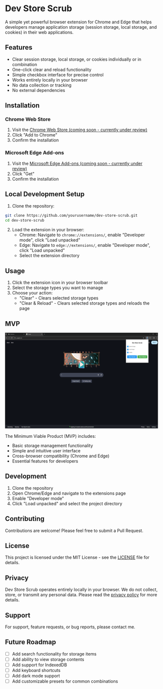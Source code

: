 # Dev Store Scrub

A simple yet powerful browser extension for Chrome and Edge that helps developers manage application storage (session storage, local storage, and cookies) in their web applications.

## Features

-   Clear session storage, local storage, or cookies individually or in combination
-   One-click clear and reload functionality
-   Simple checkbox interface for precise control
-   Works entirely locally in your browser
-   No data collection or tracking
-   No external dependencies

## Installation

### Chrome Web Store

1. Visit the [Chrome Web Store (coming soon - currently under review)](#)
2. Click "Add to Chrome"
3. Confirm the installation

### Microsoft Edge Add-ons

1. Visit the [Microsoft Edge Add-ons (coming soon - currently under review)](#)
2. Click "Get"
3. Confirm the installation

## Local Development Setup

1. Clone the repository:

```bash
git clone https://github.com/yourusername/dev-store-scrub.git
cd dev-store-scrub
```

2. Load the extension in your browser:
    - Chrome: Navigate to `chrome://extensions/`, enable "Developer mode", click "Load unpacked"
    - Edge: Navigate to `edge://extensions/`, enable "Developer mode", click "Load unpacked"
    - Select the extension directory

## Usage

1. Click the extension icon in your browser toolbar
2. Select the storage types you want to manage
3. Choose your action:
    - "Clear" - Clears selected storage types
    - "Clear & Reload" - Clears selected storage types and reloads the page

## MVP

![Dev Store Scrub Screenshot](store-assets/screenshots/main-screenshot.png)

The Minimum Viable Product (MVP) includes:

-   Basic storage management functionality
-   Simple and intuitive user interface
-   Cross-browser compatibility (Chrome and Edge)
-   Essential features for developers

## Development

1. Clone the repository
2. Open Chrome/Edge and navigate to the extensions page
3. Enable "Developer mode"
4. Click "Load unpacked" and select the project directory

## Contributing

Contributions are welcome! Please feel free to submit a Pull Request.

## License

This project is licensed under the MIT License - see the [LICENSE](LICENSE) file for details.

## Privacy

Dev Store Scrub operates entirely locally in your browser. We do not collect, store, or transmit any personal data. Please read the [privacy policy](privacy-policy.md) for more details.

## Support

For support, feature requests, or bug reports, please contact me.

## Future Roadmap

-   [ ] Add search functionality for storage items
-   [ ] Add ability to view storage contents
-   [ ] Add support for IndexedDB
-   [ ] Add keyboard shortcuts
-   [ ] Add dark mode support
-   [ ] Add customizable presets for common combinations
